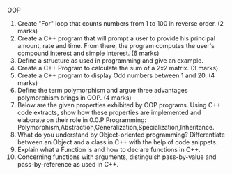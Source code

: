 ﻿OOP

1. Create "For" loop that counts numbers from 1 to 100 in reverse order. (2 marks)
2. Create a C++ program that will prompt a user to provide his principal amount, rate and time. From there, the program computes the user's compound interest and simple interest. (6 marks)
3. Define a structure as used in programming and give an example.
4. Create a C++ Program to calculate the sum of a 2x2 matrix. (3 marks)
5. Create a C++ program to display Odd numbers between 1 and 20. (4 marks)
6. Define the term polymorphism and argue three advantages polymorphism brings in OOP. (4 marks)
7. Below are the given properties exhibited by OOP programs. Using C++ code extracts, show
   how these properties are implemented and elaborate on their role in 0.0.P Programming: Polymorphism,Abstraction,Generalization,Specialization,Inheritance.
8. What do you understand by Object-oriented programming? Differentiate between an Object and a class in C++ with the help of code snippets.
9. Explain what a Function is and how to declare functions in C++.
10. Concerning functions with arguments, distinguish pass-by-value and pass-by-reference as used in C++.
